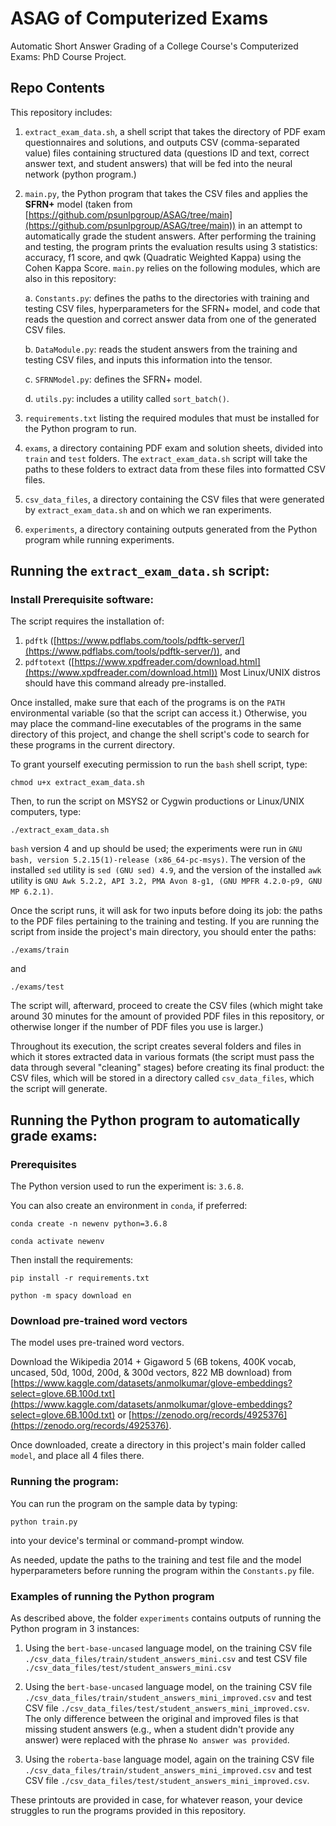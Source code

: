 # ASAG of Computerized Exams

Automatic Short Answer Grading of a College Course's Computerized Exams: PhD Course Project.

## Repo Contents

This repository includes:

1. `extract_exam_data.sh`, a shell script that takes the directory of PDF exam questionnaires and solutions, and outputs CSV (comma-separated value) files containing structured data (questions ID and text, correct answer text, and student answers) that will be fed into the neural network (python program.)

2. `main.py`, the Python program that takes the CSV files and applies the **SFRN+** model (taken from [https://github.com/psunlpgroup/ASAG/tree/main](https://github.com/psunlpgroup/ASAG/tree/main)) in an attempt to automatically grade the student answers. After performing the training and testing, the program prints the evaluation results using 3 statistics: accuracy, f1 score, and qwk (Quadratic Weighted Kappa) using the Cohen Kappa Score. `main.py` relies on the following modules, which are also in this repository:

   a. `Constants.py`: defines the paths to the directories with training and testing CSV files, hyperparameters for the SFRN+ model, and code that reads the question and correct answer data from one of the generated CSV files.

   b. `DataModule.py`: reads the student answers from the training and testing CSV files, and inputs this information into the tensor.

   c. `SFRNModel.py`: defines the SFRN+ model.

   d. `utils.py`: includes a utility called `sort_batch()`.

3. `requirements.txt` listing the required modules that must be installed for the Python program to run.

4. `exams`, a directory containing PDF exam and solution sheets, divided into `train` and `test` folders. The `extract_exam_data.sh` script will take the paths to these folders to extract data from these files into formatted CSV files.

5. `csv_data_files`, a directory containing the CSV files that were generated by `extract_exam_data.sh` and on which we ran experiments.

6. `experiments`, a directory containing outputs generated from the Python program while running experiments.

## Running the `extract_exam_data.sh` script:

### Install Prerequisite software:

The script requires the installation of:

1. `pdftk` ([https://www.pdflabs.com/tools/pdftk-server/](https://www.pdflabs.com/tools/pdftk-server/)), and
2. `pdftotext` ([https://www.xpdfreader.com/download.html](https://www.xpdfreader.com/download.html)) Most Linux/UNIX distros should have this command already pre-installed.

Once installed, make sure that each of the programs is on the `PATH` environmental variable (so that the script can access it.) Otherwise, you may place the command-line executables of the programs in the same directory of this project, and change the shell script's code to search for these programs in the current directory.

To grant yourself executing permission to run the `bash` shell script, type:

    chmod u+x extract_exam_data.sh

Then, to run the script on MSYS2 or Cygwin productions or Linux/UNIX computers, type:

    ./extract_exam_data.sh

`bash` version 4 and up should be used; the experiments were run in `GNU bash, version 5.2.15(1)-release (x86_64-pc-msys)`. The version of the installed `sed` utility is `sed (GNU sed) 4.9`, and the version of the installed `awk` utility is `GNU Awk 5.2.2, API 3.2, PMA Avon 8-g1, (GNU MPFR 4.2.0-p9, GNU MP 6.2.1)`.

Once the script runs, it will ask for two inputs before doing its job: the paths to the PDF files pertaining to the training and testing. If you are running the script from inside the project's main directory, you should enter the paths:

    ./exams/train

and

    ./exams/test

The script will, afterward, proceed to create the CSV files (which might take around 30 minutes for the amount of provided PDF files in this repository, or otherwise longer if the number of PDF files you use is larger.)

Throughout its execution, the script creates several folders and files in which it stores extracted data in various formats (the script must pass the data through several "cleaning" stages) before creating its final product: the CSV files, which will be stored in a directory called `csv_data_files`, which the script will generate.

## Running the Python program to automatically grade exams:

### Prerequisites

The Python version used to run the experiment is: `3.6.8`.

You can also create an environment in `conda`, if preferred:

    conda create -n newenv python=3.6.8 

    conda activate newenv

Then install the requirements:

    pip install -r requirements.txt 

    python -m spacy download en

### Download pre-trained word vectors

The model uses pre-trained word vectors. 

Download the Wikipedia 2014 + Gigaword 5 (6B tokens, 400K vocab, uncased, 50d, 100d, 200d, & 300d vectors, 822 MB download) from [https://www.kaggle.com/datasets/anmolkumar/glove-embeddings?select=glove.6B.100d.txt](https://www.kaggle.com/datasets/anmolkumar/glove-embeddings?select=glove.6B.100d.txt) or [https://zenodo.org/records/4925376](https://zenodo.org/records/4925376).

Once downloaded, create a directory in this project's main folder called `model`, and place all 4 files there.

### Running the program:

You can run the program on the sample data by typing: 

    python train.py

into your device's terminal or command-prompt window.

As needed, update the paths to the training and test file and the model hyperparameters before running the program within the `Constants.py` file.

### Examples of running the Python program

As described above, the folder `experiments` contains outputs of running the Python program in 3 instances:

   1. Using the `bert-base-uncased` language model, on the training CSV file `./csv_data_files/train/student_answers_mini.csv` and test CSV file `./csv_data_files/test/student_answers_mini.csv`

   2. Using the `bert-base-uncased` language model, on the training CSV file `./csv_data_files/train/student_answers_mini_improved.csv` and test CSV file `./csv_data_files/test/student_answers_mini_improved.csv`. The only difference between the original and improved files is that missing student answers (e.g., when a student didn't provide any answer) were replaced with the phrase `No answer was provided`.

   3. Using the `roberta-base` language model, again on the training CSV file `./csv_data_files/train/student_answers_mini_improved.csv` and test CSV file `./csv_data_files/test/student_answers_mini_improved.csv`.

These printouts are provided in case, for whatever reason, your device struggles to run the programs provided in this repository.
